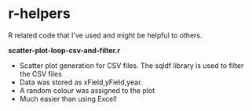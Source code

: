 r-helpers
=========

R related code that I've used and might be helpful to others.

<strong>scatter-plot-loop-csv-and-filter.r</strong>
* Scatter plot generation for CSV files. The sqldf library is used to filter the CSV files 
* Data was stored as xField,yField,year.
* A random colour was assigned to the plot
* Much easier than using Excel!
